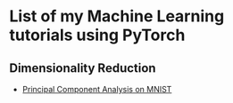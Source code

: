 # List of my Machine Learning tutorials using PyTorch

## Dimensionality Reduction

* [Principal Component Analysis on MNIST](https://github.com/omargup/pca_on_mnist)
